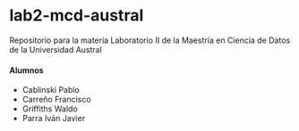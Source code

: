 # lab2-mcd-austral
Repositorio para la materia Laboratorio II de la Maestría en Ciencia de Datos de la Universidad Austral

#### Alumnos
- Cablinski Pablo
- Carreño Francisco
- Griffiths Waldo
- Parra Iván Javier

